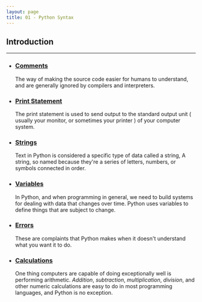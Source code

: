 ```yaml
---
layout: page
title: 01 - Python Syntax
---
```


## Introduction
***

- ### [Comments](https://george-kj.github.io/py-tour/lessons/01/introduction/comment)

    The way of making the source code easier for humans to understand, and are generally ignored by compilers and interpreters.

- ### [Print Statement](https://george-kj.github.io/py-tour/lessons/01/introduction/print)

    The print statement is used to send output to the standard output unit ( usually your monitor, or sometimes your printer ) of your computer system.

- ### [Strings](https://george-kj.github.io/py-tour/lessons/01/introduction/string)

    Text in Python is considered a specific type of data called a string, A string, so named because they're a series of letters, numbers, or symbols connected in order.

- ### [Variables](https://george-kj.github.io/py-tour/lessons/01/introduction/variable)

    In Python, and when programming in general, we need to build systems for dealing with data that changes over time. Python uses variables to define things that are subject to change.

- ### [Errors](https://george-kj.github.io/py-tour/lessons/01/introduction/error)

    These are complaints that Python makes when it doesn't understand what you want it to do.

- ### [Calculations](https://george-kj.github.io/py-tour/lessons/01/introduction/calculations)

    One thing computers are capable of doing exceptionally well is performing arithmetic. _Addition_, _subtraction_, _multiplication_, _division_, and other numeric calculations are easy to do in most programming languages, and Python is no exception.